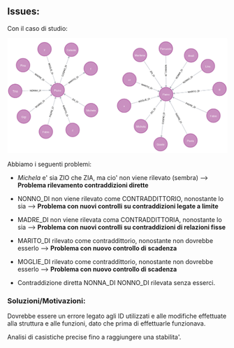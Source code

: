 ## Issues:

Con il caso di studio:

![](../Contents/graph.png)

Abbiamo i seguenti problemi:

- *Michela* e' sia ZIO che ZIA, ma cio' non viene rilevato (sembra) –> **Problema rilevamento contraddizioni dirette**
- NONNO_DI non viene rilevato come CONTRADDITTORIO, nonostante lo sia –> **Problema con nuovi controlli su contraddizioni legate a limite**
- MADRE_DI non viene rilevata coma CONTRADDITTORIA, nonostante lo sia –> **Problema con nuovi controlli su contraddizioni di relazioni fisse**
- MARITO_DI rilevato come contraddittorio, nonostante non dovrebbe esserlo –> **Problema con nuovo controllo di scadenza**
- MOGLIE_DI rilevato come contraddittorio, nonostante non dovrebbe esserlo –> **Problema con nuovo controllo di scadenza**

- Contraddizione diretta NONNA_DI NONNO_DI rilevata senza esserci.



### Soluzioni/Motivazioni:

Dovrebbe essere un errore legato agli ID utilizzati e alle modifiche effettuate alla struttura e alle funzioni, dato che prima di effettuarle funzionava.

Analisi di casistiche precise fino a raggiungere una stabilita'.